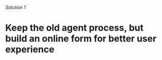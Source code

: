 _Solution 1_

# Keep the old agent process, but build an online form for better user experience

<!-- ./components/SelfPromo.vue -->
<SelfPromo />

<!--
- Welcome
-->
